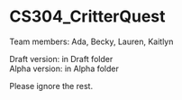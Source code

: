 # CS304_CritterQuest

Team members: Ada, Becky, Lauren, Kaitlyn

Draft version: in Draft folder\
Alpha version: in Alpha folder

Please ignore the rest.
